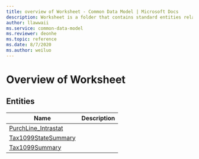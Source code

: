 ```yaml
---
title: overview of Worksheet - Common Data Model | Microsoft Docs
description: Worksheet is a folder that contains standard entities related to the Common Data Model.
author: llawwaii
ms.service: common-data-model
ms.reviewer: deonhe
ms.topic: reference
ms.date: 8/7/2020
ms.author: weiluo
---
```


# Overview of Worksheet


## Entities

|Name|Description|
|---|---|
|[PurchLine_Intrastat](PurchLine_Intrastat.md)||
|[Tax1099StateSummary](Tax1099StateSummary.md)||
|[Tax1099Summary](Tax1099Summary.md)||
